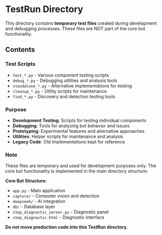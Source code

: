 # TestRun Directory

This directory contains **temporary test files** created during development and debugging processes. These files are NOT part of the core bot functionality.

## Contents

### Test Scripts
- `test_*.py` - Various component testing scripts
- `debug_*.py` - Debugging utilities and analysis tools
- `standalone_*.py` - Alternative implementations for testing
- `cleanup_*.py` - Utility scripts for maintenance
- `find_*.py` - Discovery and detection testing tools

### Purpose
- **Development Testing**: Scripts for testing individual components
- **Debugging**: Tools for analyzing bot behavior and issues
- **Prototyping**: Experimental features and alternative approaches
- **Utilities**: Helper scripts for maintenance and analysis
- **Legacy Code**: Old implementations kept for reference

### Note
These files are temporary and used for development purposes only. The core bot functionality is implemented in the main directory structure:

**Core Bot Structure:**
- `app.py` - Main application
- `capture/` - Computer vision and detection
- `deepseek/` - AI integration  
- `db/` - Database layer
- `step_diagnostic_server.py` - Diagnostic panel
- `step_diagnostic.html` - Diagnostic interface

**Do not move production code into this TestRun directory.**